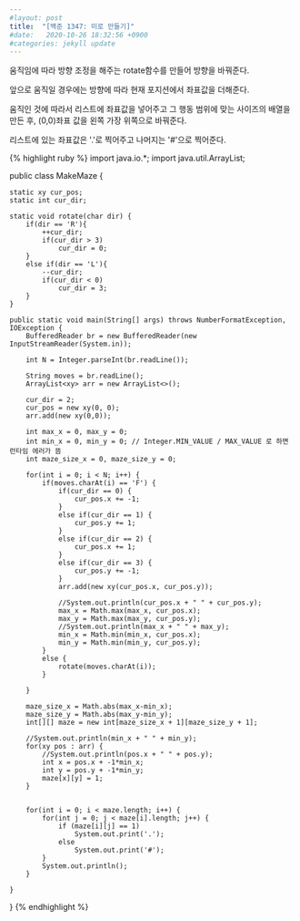 ```yaml
---
#layout: post
title:  "[백준 1347: 미로 만들기]"
#date:   2020-10-26 18:32:56 +0900
#categories: jekyll update
---
```


움직임에 따라 방향 조정을 해주는 rotate함수를 만들어 방향을 바꿔준다.

앞으로 움직일 경우에는 방향에 따라 현재 포지션에서 좌표값을 더해준다.

움직인 것에 따라서 리스트에 좌표값을 넣어주고 그 행동 범위에 맞는 사이즈의 배열을 만든 후, (0,0)좌표 값을 왼쪽 가장 위쪽으로 바꿔준다.

리스트에 있는 좌표값은 '.'로 찍어주고 나머지는 '#'으로 찍어준다.

{% highlight ruby %}
import java.io.*;
import java.util.ArrayList;

public class MakeMaze {
	
	static xy cur_pos;
	static int cur_dir;
	
	static void rotate(char dir) {
		if(dir == 'R'){
			++cur_dir;
			if(cur_dir > 3)
				cur_dir = 0;
		}
		else if(dir == 'L'){
			--cur_dir;
		    if(cur_dir < 0)
		    	cur_dir = 3;
		}
	}
	
	public static void main(String[] args) throws NumberFormatException, IOException {
		BufferedReader br = new BufferedReader(new InputStreamReader(System.in));
		
		int N = Integer.parseInt(br.readLine());
		
		String moves = br.readLine();
		ArrayList<xy> arr = new ArrayList<>();
		
		cur_dir = 2;
		cur_pos = new xy(0, 0);
		arr.add(new xy(0,0));
		
		int max_x = 0, max_y = 0;
		int min_x = 0, min_y = 0; // Integer.MIN_VALUE / MAX_VALUE 로 하면 런타임 에러가 뜸
		int maze_size_x = 0, maze_size_y = 0;
		
		for(int i = 0; i < N; i++) {
			if(moves.charAt(i) == 'F') {
				if(cur_dir == 0) {
					cur_pos.x += -1;
				}
				else if(cur_dir == 1) {
					cur_pos.y += 1;
				}
				else if(cur_dir == 2) {
					cur_pos.x += 1;
				}
				else if(cur_dir == 3) {
					cur_pos.y += -1;
				}
				arr.add(new xy(cur_pos.x, cur_pos.y));
				
				//System.out.println(cur_pos.x + " " + cur_pos.y);
				max_x = Math.max(max_x, cur_pos.x);
				max_y = Math.max(max_y, cur_pos.y);
				//System.out.println(max_x + " " + max_y);
				min_x = Math.min(min_x, cur_pos.x);
				min_y = Math.min(min_y, cur_pos.y);
			}
			else {
				rotate(moves.charAt(i));
			}
			
		}
		
		maze_size_x = Math.abs(max_x-min_x);
		maze_size_y = Math.abs(max_y-min_y);
		int[][] maze = new int[maze_size_x + 1][maze_size_y + 1];
		
		//System.out.println(min_x + " " + min_y);
		for(xy pos : arr) {
			//System.out.println(pos.x + " " + pos.y);
			int x = pos.x + -1*min_x;
			int y = pos.y + -1*min_y;
			maze[x][y] = 1;
		}
		
			
		for(int i = 0; i < maze.length; i++) {
			for(int j = 0; j < maze[i].length; j++) {
				if (maze[i][j] == 1)
					System.out.print('.');
				else
					System.out.print('#');
			} 
			System.out.println();
		}

	}
	
}
{% endhighlight %}